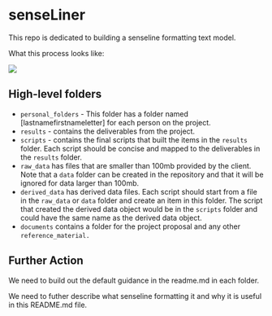 # senseLiner

This repo is dedicated to building a senseline formatting text model. 

What this process looks like: 

[![](https://mermaid.ink/img/pako:eNp1kstuwjAQRX9l5BWV4AeyqARE3XUDrJp0MSSTYNWxLXsCRYh_7-RBW6WpV36cuXPvyDdVuJJUoirjLsUJA8MhzS3IWi92eIGtC76NFMFVcKBPjk9JkkQmD6vVMwwkZptA-AFFz8LxCpEsky3oXWAfXEExdvyAH__gdcCmwTBLF9mLCw0ylMgI2rIDDqgtHg1B1T9N6kZXm8Wh47StIZXSGd-U7b3RPOh13KQFoC3hjEbLvXZ21l6V7YnBedYNGmhkmOZHz6MEI6YQZ2u3g0Mq4bWr--1wAOpsR2dNl1HXU-gD_zfYU7aVwTIJHmiSSjKh9ySBunQngkCRZ1XWo41x_AZjTKmC3lmljUlcQFvT5Pkh0xNGN6SWqiExq0v5XbeOzpX0bShXiWxLqrA1nKvc3gXFlt3-aguVcGhpqYJr65NKKjRRTq2XDJRq7D7K961H--bc43z_ArsU8Cs?type=png)](https://mermaid.live/edit#pako:eNp1kstuwjAQRX9l5BWV4AeyqARE3XUDrJp0MSSTYNWxLXsCRYh_7-RBW6WpV36cuXPvyDdVuJJUoirjLsUJA8MhzS3IWi92eIGtC76NFMFVcKBPjk9JkkQmD6vVMwwkZptA-AFFz8LxCpEsky3oXWAfXEExdvyAH__gdcCmwTBLF9mLCw0ylMgI2rIDDqgtHg1B1T9N6kZXm8Wh47StIZXSGd-U7b3RPOh13KQFoC3hjEbLvXZ21l6V7YnBedYNGmhkmOZHz6MEI6YQZ2u3g0Mq4bWr--1wAOpsR2dNl1HXU-gD_zfYU7aVwTIJHmiSSjKh9ySBunQngkCRZ1XWo41x_AZjTKmC3lmljUlcQFvT5Pkh0xNGN6SWqiExq0v5XbeOzpX0bShXiWxLqrA1nKvc3gXFlt3-aguVcGhpqYJr65NKKjRRTq2XDJRq7D7K961H--bc43z_ArsU8Cs)

## High-level folders

- `personal_folders` - This folder has a folder named [lastnamefirstnameletter] for each person on the project.
- `results` - contains the deliverables from the project.
- `scripts` - contains the final scripts that built the items in the `results` folder.  Each script should be concise and mapped to the deliverables in the `results` folder.
- `raw_data` has files that are smaller than 100mb provided by the client.  Note that a `data` folder can be created in the repository and that it will be ignored for data larger than 100mb.
- `derived_data` has derived data files.  Each script should start from a file in the `raw_data` or `data` folder and create an item in this folder.  The script that created the derived data object would be in the `scripts` folder and could have the same name as the derived data object.
- `documents` contains a folder for the project proposal and any other `reference_material.`

## Further Action

We need to build out the default guidance in the readme.md in each folder.

We need to futher describe what senseline formatting it and why it is useful in this README.md file.
